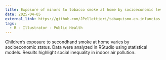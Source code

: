 ```yaml
---
title: Exposure of minors to tobacco smoke at home by socioeconomic level
date: 2025-04-05
external_link: https://github.com/JPellettieri/tabaquismo-en-infancias
tags:
  - R - Illustrator - Public Health
---
```


Children’s exposure to secondhand smoke at home varies by socioeconomic status. Data were analyzed in RStudio using statistical models. Results highlight social inequality in indoor air pollution.  

